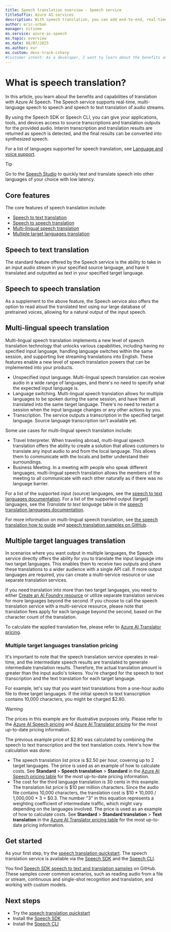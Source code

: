 ```yaml
---
title: Speech translation overview - Speech service
titleSuffix: Azure AI services
description: With speech translation, you can add end-to-end, real-time, multi-language translation of speech to your applications, tools, and devices.
author: eric-urban
manager: nitinme
ms.service: azure-ai-speech
ms.topic: overview
ms.date: 08/07/2025
ms.author: eur
ms.custom: devx-track-csharp
#Customer intent: As a developer, I want to learn about the benefits and capabilities of speech translation with Azure AI Speech.
---
```


# What is speech translation?

In this article, you learn about the benefits and capabilities of translation with Azure AI Speech. The Speech service supports real-time, multi-language speech to speech and speech to text translation of audio streams. 

By using the Speech SDK or Speech CLI, you can give your applications, tools, and devices access to source transcriptions and translation outputs for the provided audio. Interim transcription and translation results are returned as speech is detected, and the final results can be converted into synthesized speech.

For a list of languages supported for speech translation, see [Language and voice support](language-support.md?tabs=speech-translation).

> [!TIP]
> Go to the [Speech Studio](https://aka.ms/speechstudio/speechtranslation) to quickly test and translate speech into other languages of your choice with low latency.

## Core features

The core features of speech translation include:

- [Speech to text translation](#speech-to-text-translation)
- [Speech to speech translation](#speech-to-speech-translation)
- [Multi-lingual speech translation](#multi-lingual-speech-translation)
- [Multiple target languages translation](#multiple-target-languages-translation)

## Speech to text translation

The standard feature offered by the Speech service is the ability to take in an input audio stream in your specified source language, and have it translated and outputted as text in your specified target language. 

## Speech to speech translation

As a supplement to the above feature, the Speech service also offers the option to read aloud the translated text using our large database of pretrained voices, allowing for a natural output of the input speech. 

## Multi-lingual speech translation

Multi-lingual speech translation implements a new level of speech translation technology that unlocks various capabilities, including having no specified input language, handling language switches within the same session, and supporting live streaming translations into English. These features enable a new level of speech translation powers that can be implemented into your products. 

- Unspecified input language. Multi-lingual speech translation can receive audio in a wide range of languages, and there's no need to specify what the expected input language is. 
- Language switching. Multi-lingual speech translation allows for multiple languages to be spoken during the same session, and have them all translated into the same target language. There's no need to restart a session when the input language changes or any other actions by you. 
- Transcription. The service outputs a transcription in the specified target language. Source language transcription isn't available yet. 

Some use cases for multi-lingual speech translation include:

- Travel Interpreter. When traveling abroad, multi-lingual speech translation offers the ability to create a solution that allows customers to translate any input audio to and from the local language. This allows them to communicate with the locals and better understand their surroundings. 
- Business Meeting. In a meeting with people who speak different languages, multi-lingual speech translation allows the members of the meeting to all communicate with each other naturally as if there was no language barrier. 

For a list of the supported input (source) languages, see the [speech to text languages documentation](language-support.md?tabs=stt). For a list of the supported output (target) languages, see the *Translate to text language* table in the [speech translation languages documentation](language-support.md?tabs=speech-translation).

For more information on multi-lingual speech translation, see [the speech translation how to guide](./how-to-translate-speech.md#multi-lingual-speech-translation-without-source-language-candidates) and [speech translation samples on GitHub](https://github.com/Azure-Samples/cognitive-services-speech-sdk/blob/master/samples/csharp/sharedcontent/console/translation_samples.cs#L472).

## Multiple target languages translation

In scenarios where you want output in multiple languages, the Speech service directly offers the ability for you to translate the input language into two target languages. This enables them to receive two outputs and share these translations to a wider audience with a single API call. If more output languages are required, you can create a multi-service resource or use separate translation services. 

If you need translation into more than two target languages, you need to either [Create an AI Foundry resource](../multi-service-resource.md) or utilize separate translation services for more languages beyond the second. If you choose to call the speech translation service with a multi-service resource, please note that translation fees apply for each language beyond the second, based on the character count of the translation. 

To calculate the applied translation fee, please refer to [Azure AI Translator pricing](https://azure.microsoft.com/products/ai-services/ai-translator#Pricing). 

### Multiple target languages translation pricing

It's important to note that the speech translation service operates in real-time, and the intermediate speech results are translated to generate intermediate translation results. Therefore, the actual translation amount is greater than the input audio's tokens. You're charged for the speech to text transcription and the text translation for each target language.

For example, let's say that you want text translations from a one-hour audio file to three target languages. If the initial speech to text transcription contains 10,000 characters, you might be charged $2.80. 

> [!WARNING]
> The prices in this example are for illustrative purposes only. Please refer to the [Azure AI Speech pricing](https://azure.microsoft.com/pricing/details/cognitive-services/speech-services/) and [Azure AI Translator pricing](https://azure.microsoft.com/pricing/details/cognitive-services/translator/) for the most up-to-date pricing information.

The previous example price of $2.80 was calculated by combining the speech to text transcription and the text translation costs. Here's how the calculation was done: 
- The speech translation list price is $2.50 per hour, covering up to 2 target languages. The price is used as an example of how to calculate costs. See **Standard** > **Speech translation** > **Standard** in the [Azure AI Speech pricing table](https://azure.microsoft.com/pricing/details/cognitive-services/speech-services/) for the most up-to-date pricing information.
- The cost for the third language translation is 30 cents in this example. The translation list price is $10 per million characters. Since the audio file contains 10,000 characters, the translation cost is $10 * 10,000 / 1,000,000 * 3 = $0.3. The number "3" in this equation represents a weighting coefficient of intermediate traffic, which might vary depending on the languages involved. The price is used as an example of how to calculate costs. See **Standard** > **Standard translation** > **Text translation** in the [Azure AI Translator pricing table](https://azure.microsoft.com/pricing/details/cognitive-services/translator/) for the most up-to-date pricing information.

## Get started

As your first step, try the [speech translation quickstart](get-started-speech-translation.md). The speech translation service is available via the [Speech SDK](speech-sdk.md) and the [Speech CLI](spx-overview.md).

You find [Speech SDK speech to text and translation samples](https://github.com/Azure-Samples/cognitive-services-speech-sdk) on GitHub. These samples cover common scenarios, such as reading audio from a file or stream, continuous and single-shot recognition and translation, and working with custom models.

## Next steps

* Try the [speech translation quickstart](get-started-speech-translation.md)
* Install the [Speech SDK](speech-sdk.md)
* Install the [Speech CLI](spx-overview.md)
